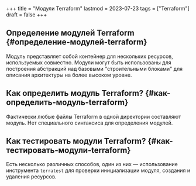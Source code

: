 +++
title = "Модули Terraform"
lastmod = 2023-07-23
tags = ["Terraform"]
draft = false
+++

## Определение модулей Terraform {#определение-модулей-terraform}

Модуль представляет собой контейнер для нескольких ресурсов, используемых совместно. Модули могут быть использованы для построения абстракций над базовыми "строительными блоками" для описания архитектуры на более высоком уровне.


## Как определить модуль Terraform? {#как-определить-модуль-terraform}

Фактически любые файлы Terraform в одной директории составляют модуль. Нет специального синтаксиса для определения модулей.


## Как тестировать модули Terraform? {#как-тестировать-модули-terraform}

Есть несколько различных способов, один из них — использование инструмента `terratest` для проверки инициализации модуля, создания и удаления ресурсов.
